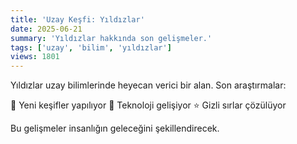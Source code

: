 ```yaml
---
title: 'Uzay Keşfi: Yıldızlar'
date: 2025-06-21
summary: 'Yıldızlar hakkında son gelişmeler.'
tags: ['uzay', 'bilim', 'yıldızlar']
views: 1801
---
```


Yıldızlar uzay bilimlerinde heyecan verici bir alan. Son araştırmalar:

🚀 Yeni keşifler yapılıyor
🌌 Teknoloji gelişiyor
⭐ Gizli sırlar çözülüyor

Bu gelişmeler insanlığın geleceğini şekillendirecek.